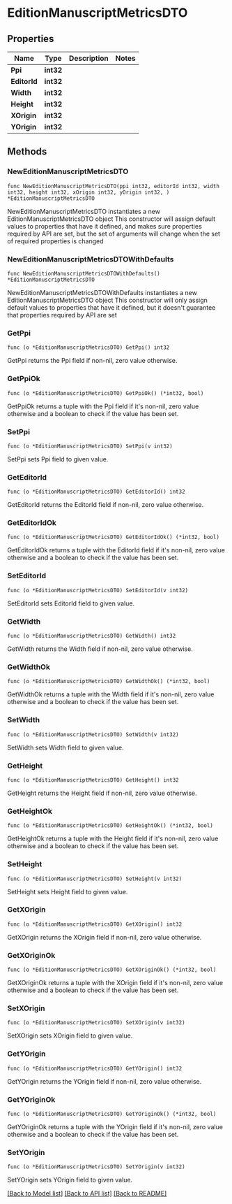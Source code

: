 # EditionManuscriptMetricsDTO

## Properties

Name | Type | Description | Notes
------------ | ------------- | ------------- | -------------
**Ppi** | **int32** |  | 
**EditorId** | **int32** |  | 
**Width** | **int32** |  | 
**Height** | **int32** |  | 
**XOrigin** | **int32** |  | 
**YOrigin** | **int32** |  | 

## Methods

### NewEditionManuscriptMetricsDTO

`func NewEditionManuscriptMetricsDTO(ppi int32, editorId int32, width int32, height int32, xOrigin int32, yOrigin int32, ) *EditionManuscriptMetricsDTO`

NewEditionManuscriptMetricsDTO instantiates a new EditionManuscriptMetricsDTO object
This constructor will assign default values to properties that have it defined,
and makes sure properties required by API are set, but the set of arguments
will change when the set of required properties is changed

### NewEditionManuscriptMetricsDTOWithDefaults

`func NewEditionManuscriptMetricsDTOWithDefaults() *EditionManuscriptMetricsDTO`

NewEditionManuscriptMetricsDTOWithDefaults instantiates a new EditionManuscriptMetricsDTO object
This constructor will only assign default values to properties that have it defined,
but it doesn't guarantee that properties required by API are set

### GetPpi

`func (o *EditionManuscriptMetricsDTO) GetPpi() int32`

GetPpi returns the Ppi field if non-nil, zero value otherwise.

### GetPpiOk

`func (o *EditionManuscriptMetricsDTO) GetPpiOk() (*int32, bool)`

GetPpiOk returns a tuple with the Ppi field if it's non-nil, zero value otherwise
and a boolean to check if the value has been set.

### SetPpi

`func (o *EditionManuscriptMetricsDTO) SetPpi(v int32)`

SetPpi sets Ppi field to given value.


### GetEditorId

`func (o *EditionManuscriptMetricsDTO) GetEditorId() int32`

GetEditorId returns the EditorId field if non-nil, zero value otherwise.

### GetEditorIdOk

`func (o *EditionManuscriptMetricsDTO) GetEditorIdOk() (*int32, bool)`

GetEditorIdOk returns a tuple with the EditorId field if it's non-nil, zero value otherwise
and a boolean to check if the value has been set.

### SetEditorId

`func (o *EditionManuscriptMetricsDTO) SetEditorId(v int32)`

SetEditorId sets EditorId field to given value.


### GetWidth

`func (o *EditionManuscriptMetricsDTO) GetWidth() int32`

GetWidth returns the Width field if non-nil, zero value otherwise.

### GetWidthOk

`func (o *EditionManuscriptMetricsDTO) GetWidthOk() (*int32, bool)`

GetWidthOk returns a tuple with the Width field if it's non-nil, zero value otherwise
and a boolean to check if the value has been set.

### SetWidth

`func (o *EditionManuscriptMetricsDTO) SetWidth(v int32)`

SetWidth sets Width field to given value.


### GetHeight

`func (o *EditionManuscriptMetricsDTO) GetHeight() int32`

GetHeight returns the Height field if non-nil, zero value otherwise.

### GetHeightOk

`func (o *EditionManuscriptMetricsDTO) GetHeightOk() (*int32, bool)`

GetHeightOk returns a tuple with the Height field if it's non-nil, zero value otherwise
and a boolean to check if the value has been set.

### SetHeight

`func (o *EditionManuscriptMetricsDTO) SetHeight(v int32)`

SetHeight sets Height field to given value.


### GetXOrigin

`func (o *EditionManuscriptMetricsDTO) GetXOrigin() int32`

GetXOrigin returns the XOrigin field if non-nil, zero value otherwise.

### GetXOriginOk

`func (o *EditionManuscriptMetricsDTO) GetXOriginOk() (*int32, bool)`

GetXOriginOk returns a tuple with the XOrigin field if it's non-nil, zero value otherwise
and a boolean to check if the value has been set.

### SetXOrigin

`func (o *EditionManuscriptMetricsDTO) SetXOrigin(v int32)`

SetXOrigin sets XOrigin field to given value.


### GetYOrigin

`func (o *EditionManuscriptMetricsDTO) GetYOrigin() int32`

GetYOrigin returns the YOrigin field if non-nil, zero value otherwise.

### GetYOriginOk

`func (o *EditionManuscriptMetricsDTO) GetYOriginOk() (*int32, bool)`

GetYOriginOk returns a tuple with the YOrigin field if it's non-nil, zero value otherwise
and a boolean to check if the value has been set.

### SetYOrigin

`func (o *EditionManuscriptMetricsDTO) SetYOrigin(v int32)`

SetYOrigin sets YOrigin field to given value.



[[Back to Model list]](../README.md#documentation-for-models) [[Back to API list]](../README.md#documentation-for-api-endpoints) [[Back to README]](../README.md)



